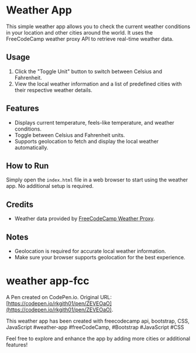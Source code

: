

# Weather App

This simple weather app allows you to check the current weather conditions in your location and other cities around the world. It uses the FreeCodeCamp weather proxy API to retrieve real-time weather data.

## Usage

1. Click the "Toggle Unit" button to switch between Celsius and Fahrenheit.
2. View the local weather information and a list of predefined cities with their respective weather details.

## Features

- Displays current temperature, feels-like temperature, and weather conditions.
- Toggle between Celsius and Fahrenheit units.
- Supports geolocation to fetch and display the local weather automatically.

## How to Run

Simply open the `index.html` file in a web browser to start using the weather app. No additional setup is required.

## Credits

- Weather data provided by [FreeCodeCamp Weather Proxy](https://weather-proxy.freecodecamp.rocks/).

## Notes

- Geolocation is required for accurate local weather information.
- Make sure your browser supports geolocation for the best experience.


# weather app-fcc

A Pen created on CodePen.io. Original URL: [https://codepen.io/rkgith01/pen/ZEVEOaO](https://codepen.io/rkgith01/pen/ZEVEOaO).

This weather app has been created with freecodecamp api, bootstrap, CSS, JavaScript
#weather-app
#freeCodeCamp,
#Bootstrap
#JavaScript
#CSS

Feel free to explore and enhance the app by adding more cities or additional features!

